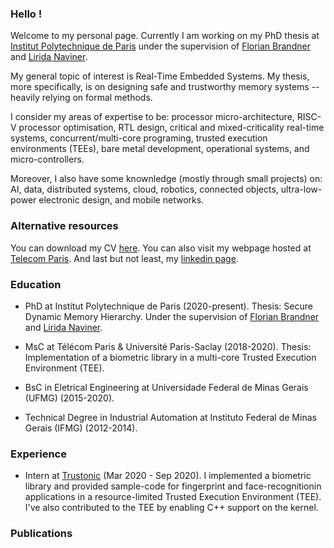 
### Hello !

Welcome to my personal page. Currently I am working on my PhD thesis at [Institut Polytechnique de Paris](https://www.ip-paris.fr/en) under the supervision of [Florian Brandner](https://perso.telecom-paristech.fr/brandner/) and [Lirida Naviner](https://www.telecom-paris.fr/lirida-naviner?l=en). 

My general topic of interest is Real-Time Embedded Systems. My thesis, more specifically, is on designing safe and trustworthy memory systems -- heavily relying on formal methods.

I consider my areas of expertise to be: processor micro-architecture, RISC-V processor optimisation, RTL design, critical and mixed-criticality real-time systems, concurrent/multi-core programing, trusted execution environments (TEEs), bare metal development, operational systems, and micro-controllers.

Moreover, I also have some knownledge (mostly through small projects) on: AI, data, distributed systems, cloud, robotics, connected objects, ultra-low-power electronic design, and mobile networks.

### Alternative resources

You can download my CV [here](https://drive.google.com/file/d/1uRnzSN_5rPppWjUGXMycrUgN4HLiG98U/view?usp=sharing). You can also visit my webpage hosted at [Telecom Paris](https://perso.telecom-paristech.fr/flisboa/). And last but not least, my [linkedin page](https://www.linkedin.com/in/felipe-lisboa/).

### Education

- PhD at Institut Polytechnique de Paris (2020-present). Thesis: Secure Dynamic Memory Hierarchy. Under the supervision of [Florian Brandner](https://perso.telecom-paristech.fr/brandner/) and [Lirida Naviner](https://www.telecom-paris.fr/lirida-naviner?l=en).

- MsC at Télécom Paris & Université Paris-Saclay (2018-2020). Thesis: Implementation of a biometric library in a multi-core Trusted Execution Environment (TEE).

- BsC in Eletrical Engineering at Universidade Federal de Minas Gerais (UFMG) (2015-2020).

- Technical Degree in Industrial Automation at Instituto Federal de Minas Gerais (IFMG) (2012-2014).

### Experience

- Intern at [Trustonic](https://www.trustonic.com/) (Mar 2020 - Sep 2020). I implemented a biometric library and provided sample-code for fingerprint and face-recognitionin applications in a resource-limited Trusted Execution Environment (TEE). I've also contributed to the TEE by enabling C++ support on the kernel.

### Publications
